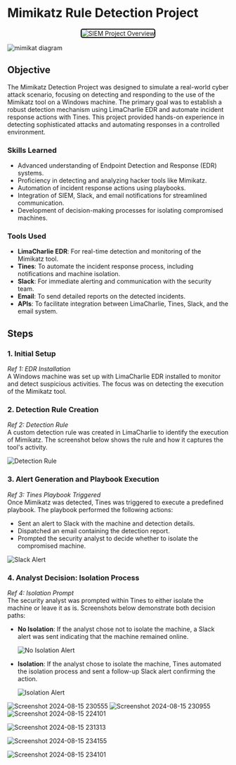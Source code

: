 # Mimikatz Rule Detection Project

<div style="text-align: center;">
  <img src="https://github.com/user-attachments/assets/c7502825-ec85-423c-bc0c-fec9bcaea9a0" alt="SIEM Project Overview" style="border: 2px solid #000; border-radius: 5px;">
</div>

![mimikat diagram](https://github.com/user-attachments/assets/c7b40fae-567f-43b1-8706-1e0031590b5a)


## Objective

The Mimikatz Detection Project was designed to simulate a real-world cyber attack scenario, focusing on detecting and responding to the use of the Mimikatz tool on a Windows machine. The primary goal was to establish a robust detection mechanism using LimaCharlie EDR and automate incident response actions with Tines. This project provided hands-on experience in detecting sophisticated attacks and automating responses in a controlled environment.

### Skills Learned

- Advanced understanding of Endpoint Detection and Response (EDR) systems.
- Proficiency in detecting and analyzing hacker tools like Mimikatz.
- Automation of incident response actions using playbooks.
- Integration of SIEM, Slack, and email notifications for streamlined communication.
- Development of decision-making processes for isolating compromised machines.

### Tools Used

- **LimaCharlie EDR**: For real-time detection and monitoring of the Mimikatz tool.
- **Tines**: To automate the incident response process, including notifications and machine isolation.
- **Slack**: For immediate alerting and communication with the security team.
- **Email**: To send detailed reports on the detected incidents.
- **APIs**: To facilitate integration between LimaCharlie, Tines, Slack, and the email system.

## Steps

### 1. Initial Setup

*Ref 1: EDR Installation*  
A Windows machine was set up with LimaCharlie EDR installed to monitor and detect suspicious activities. The focus was on detecting the execution of the Mimikatz tool.

### 2. Detection Rule Creation

*Ref 2: Detection Rule*  
A custom detection rule was created in LimaCharlie to identify the execution of Mimikatz. The screenshot below shows the rule and how it captures the tool's activity.

![Detection Rule](https://imgur.com/link-to-your-screenshot)

### 3. Alert Generation and Playbook Execution

*Ref 3: Tines Playbook Triggered*  
Once Mimikatz was detected, Tines was triggered to execute a predefined playbook. The playbook performed the following actions:
- Sent an alert to Slack with the machine and detection details.
- Dispatched an email containing the detection report.
- Prompted the security analyst to decide whether to isolate the compromised machine.

![Slack Alert](https://imgur.com/link-to-your-screenshot)

### 4. Analyst Decision: Isolation Process

*Ref 4: Isolation Prompt*  
The security analyst was prompted within Tines to either isolate the machine or leave it as is. Screenshots below demonstrate both decision paths:

- **No Isolation**: If the analyst chose not to isolate the machine, a Slack alert was sent indicating that the machine remained online.
  
  ![No Isolation Alert](https://imgur.com/link-to-your-screenshot)

- **Isolation**: If the analyst chose to isolate the machine, Tines automated the isolation process and sent a follow-up Slack alert confirming the action.
  
  ![Isolation Alert](https://imgur.com/link-to-your-screenshot)

![Screenshot 2024-08-15 230555](https://github.com/user-attachments/assets/447be739-caf7-4b0b-87a7-3e19c1704ee2)
![Screenshot 2024-08-15 230955](https://github.com/user-attachments/assets/c4c656db-84f5-40b1-9875-15fb7021a251)
![Screenshot 2024-08-15 224101](https://github.com/user-attachments/assets/8d0aac3b-78e0-4db8-bfd7-5d6787809c17)


![Screenshot 2024-08-15 231313](https://github.com/user-attachments/assets/acbdcd15-7233-45a8-a955-47110cd33707)


![Screenshot 2024-08-15 234155](https://github.com/user-attachments/assets/69884420-10f2-4074-84a1-aeb6197ca273)

![Screenshot 2024-08-15 234101](https://github.com/user-attachments/assets/4f8502c4-133d-4fc3-a35b-486ff18f592a)




  
